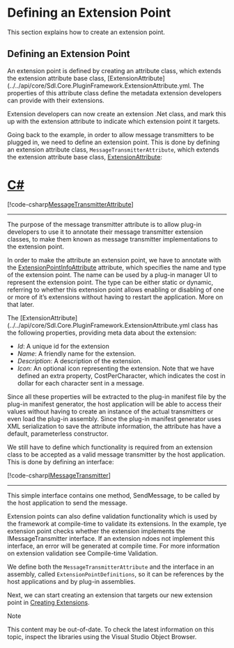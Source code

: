 Defining an Extension Point
====
This section explains how to create an extension point.

Defining an Extension Point
----
An extension point is defined by creating an attribute class, which extends the extension attribute base class,  [ExtensionAttribute](../../api/core/Sdl.Core.PluginFramework.ExtensionAttribute.yml. The properties of this attribute class define the metadata extension developers can provide with their extensions.

Extension developers can now create an extension .Net class, and mark this up with the extension attribute to indicate which extension point it targets.

Going back to the example, in order to allow message transmitters to be plugged in, we need to define an extension point. This is done by defining an extension attribute class, `MessageTransmitterAttribute`, which extends the extension attribute base class,  [ExtensionAttribute](../../api/core/Sdl.Core.PluginFramework.ExtensionAttribute.yml):

# [C#](#tab/tabid-1)
[!code-csharp[MessageTransmitterAttribute](code_samples/MessageTransmitterAttribute.cs#L11-L52)]
***

The purpose of the message transmitter attribute is to allow plug-in developers to use it to annotate their message transmitter extension classes, to make them known as message transmitter implementations to the extension point.

In order to make the attribute an extension point, we have to annotate with the [ExtensionPointInfoAttribute](../../api/core/Sdl.Core.PluginFramework.ExtensionPointInfoAttribute.yml) attribute, which specifies the name and type of the extension point. The name can be used by a plug-in manager UI to represent the extension point. The type can be either static or dynamic, referring to whether this extension point allows enabling or disabling of one or more of it’s extensions without having to restart the application. More on that later.

The  [ExtensionAttribute](../../api/core/Sdl.Core.PluginFramework.ExtensionAttribute.yml class has the following properties, providing meta data about the extension:

* *Id*: A unique id for the extension
* *Name*: A friendly name for the extension.
* *Description*: A description of the extension.
* *Icon*: An optional icon representing the extension.
Note that we have defined an extra property, CostPerCharacter, which indicates the cost in dollar for each character sent in a message.

Since all these properties will be extracted to the plug-in manifest file by the plug-in manifest generator, the host application will be able to access their values without having to create an instance of the actual transmitters or even load the plug-in assembly. Since the plug-in manifest generator uses XML serialization to save the attribute information, the attribute has have a default, parameterless constructor.

We still have to define which functionality is required from an extension class to be accepted as a valid message transmitter by the host application. This is done by defining an interface:

[!code-csharp[IMessageTransmitter](code_samples/IMessageTransmitter.cs#L1-L15)]
***

This simple interface contains one method, SendMessage, to be called by the host application to send the message.

Extension points can also define validation functionality which is used by the framework at compile-time to validate its extensions. In the example, tye extension point checks whether the extension implements the IMessageTransmitter interface. If an extension ndoes not implement this interface, an error will be generated at compile time. For more information on extension validation see Compile-time Validation.

We define both the `MessageTransmitterAttribute` and the interface in an assembly, called `ExtensionPointDefinitions`, so it can be references by the host applications and by plug-in assemblies.

Next, we can start creating an extension that targets our new extension point in [Creating Extensions](creating_extensions.md).

> [!NOTE]
> This content may be out-of-date. To check the latest information on this topic, inspect the libraries using the Visual Studio Object Browser.